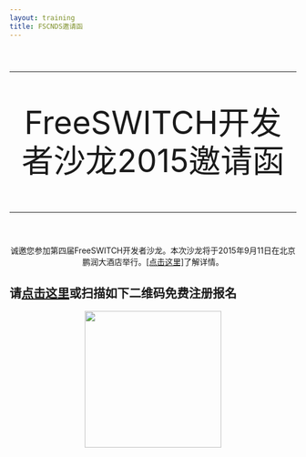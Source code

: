 ```yaml
---
layout: training
title: FSCNDS邀请函
---
```


<div style="text-align:center;font-size:4em;line-height:1.2em">
<hr>
FreeSWITCH开发者沙龙2015邀请函
<hr>
</div>

<div style="text-align:center">

诚邀您参加第四届FreeSWITCH开发者沙龙。本次沙龙将于2015年9月11日在北京鹏润大酒店举行。<a href="/fscnds-2015.html">[点击这里]</a>了解详情。

</div>

<div class="separator"><h2>请<a href="http://www.vasee.com/event/view.jsp?id=ff8080814e5e6bf3014e85108ba06618">点击这里</a>或扫描如下二维码免费注册报名</h2></div>

<div style="text-align:center">
  <img src="http://pics.vasee.com/event/code/ff8080814e5e6bf3014e85108ba06618.png" width="240px"></img>
</div>

<br>
<br style="clear:both">